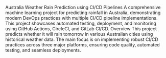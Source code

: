 Australia Weather Rain Prediction using CI/CD Pipelines
A comprehensive machine learning project for predicting rainfall in Australia, demonstrating modern DevOps practices with multiple CI/CD pipeline implementations. This project showcases automated testing, deployment, and monitoring using GitHub Actions, CircleCI, and GitLab CI/CD.
Overview
This project predicts whether it will rain tomorrow in various Australian cities using historical weather data. The main focus is on implementing robust CI/CD practices across three major platforms, ensuring code quality, automated testing, and seamless deployments.
